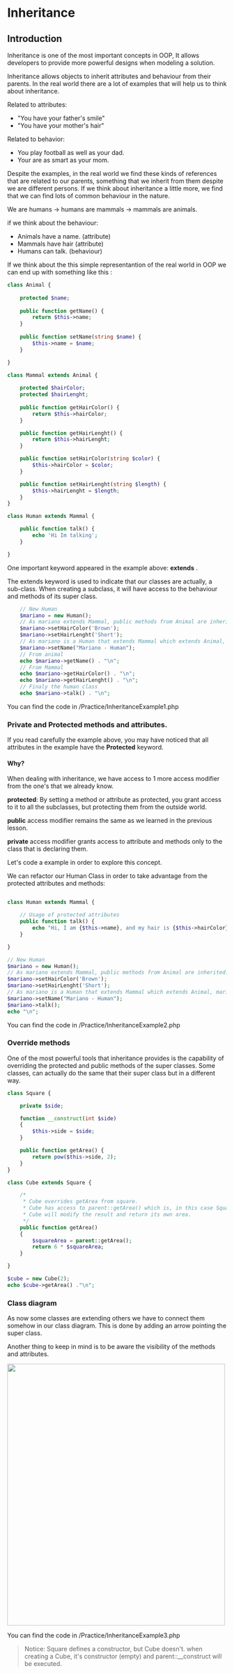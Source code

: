 # Inheritance

## Introduction

Inheritance is one of the most important concepts in OOP, It allows developers to provide more powerful designs when 
modeling a solution.

Inheritance allows objects to inherit attributes and behaviour from their parents. In the real world there are a lot of 
examples that will help us to think about inheritance. 

Related to attributes:
- "You have your father's smile"
- "You have your mother's hair"

Related to behavior:
- You play football as well as your dad.
- Your are as smart as your mom.

Despite the examples, in the real world we find these kinds of references that are related to our parents, something that
we inherit from them despite we are different persons.
If we think about inheritance a little more, we find that we can find lots of common behaviour in the nature.

We are humans -> humans are mammals -> mammals are animals.

if we think about the behaviour:

- Animals have a name. (attribute)
- Mammals have hair (attribute)
- Humans can talk. (behaviour)

If we think about the this simple representantion of the real world in OOP we can end up with something
like this :

```php
class Animal {
    
    protected $name;
    
    public function getName() {
        return $this->name;
    }
    
    public function setName(string $name) {
        $this->name = $name;
    }

}

class Mammal extends Animal {
    
    protected $hairColor;
    protected $hairLenght;
    
    public function getHairColor() {
        return $this->hairColor;
    }

    public function getHairLenght() {
        return $this->hairLenght;
    }

    public function setHairColor(string $color) {
        $this->hairColor = $color;
    }

    public function setHairLenght(string $length) {
        $this->hairLenght = $length;
    }
}

class Human extends Mammal {

    public function talk() {
        echo 'Hi Im talking';
    }

}
```
One important keyword appeared in the example above: **extends** . 

The extends keyword is used to indicate that our classes are actually, a sub-class. When creating a subclass, it will
have access to the behaviour and methods of its super class.

```php
    // New Human
    $mariano = new Human();
    // As mariano extends Mammal, public methods from Animal are inherited.
    $mariano->setHairColor('Brown');
    $mariano->setHairLenght('Short');
    // As mariano is a Human that extends Mammal which extends Animal, mariano has access to Animal mehtods and attributes.
    $mariano->setName("Mariano - Human");
    // From animal
    echo $mariano->getName() . "\n";
    // From Mammal
    echo $mariano->getHairColor() . "\n";
    echo $mariano->getHairLenght() . "\n";
    // Finaly the human class
    echo $mariano->talk() . "\n";
```
You can find the code in /Practice/InheritanceExample1.php

### Private and Protected methods and attributes.

If you read carefully the example above, you may have noticed that all attributes in the example have the **Protected** 
keyword.

#### Why?

When dealing with inheritance, we have access to 1 more access modifier from the one's that we already know. 
 
**protected**: By setting a method or attribute as protected, you grant access to it to all the subclasses, but 
protecting them from the outside world. 

**public** access modifier remains the same as we learned in the previous lesson.

**private** access modifier grants access to attribute and methods only to the class that is declaring them. 
 
Let's code a example in order to explore this concept.

We can refactor our Human Class in order to take advantage from the protected attributes and methods:

```php

class Human extends Mammal {

    // Usage of protected attributes
    public function talk() {
        echo "Hi, I am {$this->name}, and my hair is {$this->hairColor} and {$this->hairLenght} and I am talking";
    }

}

// New Human
$mariano = new Human();
// As mariano extends Mammal, public methods from Animal are inherited.
$mariano->setHairColor('Brown');
$mariano->setHairLenght('Short');
// As mariano is a Human that extends Mammal which extends Animal, mariano has access to Animal mehtods and attributes.
$mariano->setName("Mariano - Human");
$mariano->talk();
echo "\n";
```
 You can find the code in /Practice/InheritanceExample2.php

### Override methods
One of the most powerful tools that inheritance provides is the capability of overriding the protected and public methods
of the super classes. Some classes, can actually do the same that their super class but in a different way.

```php
class Square {

    private $side;

    function __construct(int $side)
    {
        $this->side = $side;
    }

    public function getArea() {
        return pow($this->side, 2);
    }
}

class Cube extends Square {

    /*
     * Cube overrides getArea from square.
     * Cube has access to parent::getArea() which is, in this case Square::getArea()
     * Cube will modify the result and return its own area.
     */
    public function getArea()
    {
        $squareArea = parent::getArea();
        return 6 * $squareArea;
    }

}

$cube = new Cube(2);
echo $cube->getArea() ."\n";
```

### Class diagram

As now some classes are extending others we have to connect them somehow in our class diagram. This is done by adding an arrow pointing the super class. 

Another thing to keep in mind is to be aware the visibility of the methods and attributes.

<div>
<img src="Digrams/File_000.png" width="500" height="600"/>
</div>



 You can find the code in /Practice/InheritanceExample3.php

>Notice: Square defines a constructor, but Cube doesn't. 
>when creating a Cube, it's constructor (empty) and parent::__construct will be executed. 
